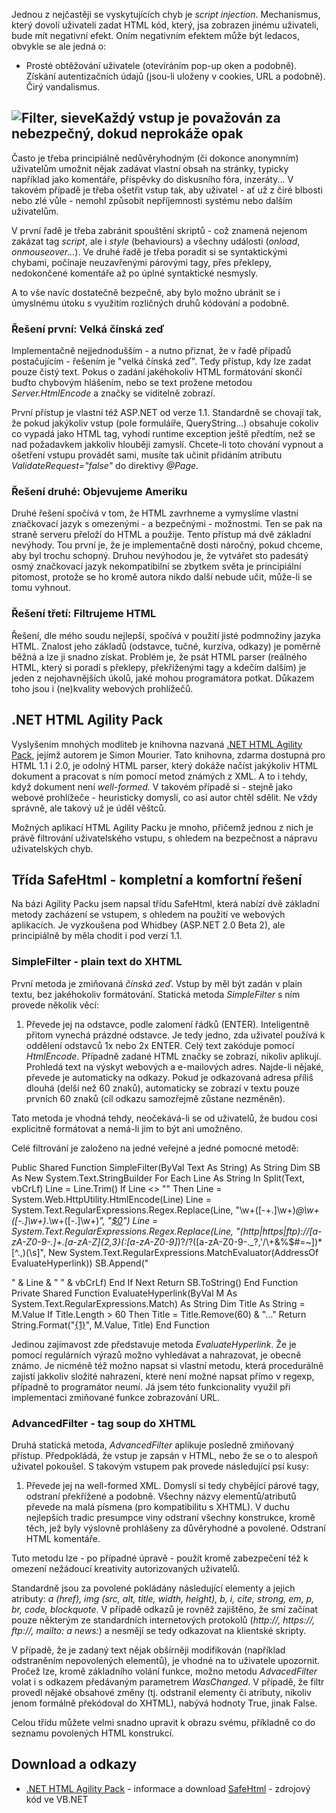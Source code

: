 <!-- dcterms:identifier = aspnetcz#50 -->
<!-- dcterms:title = Filtrování HTML: jak na "nebezpečné" elementy? -->
<!-- dcterms:abstract = Jednou z nejčastěji se vyskytujících chyb ve webových aplikacích je script injection. Příčinou je nedostatečné ověření vstupů. Jak snadno a pro uživatele vstřícně zacházet s generickým HTML vstupem? -->
<!-- np9:categoryId = 2 -->
<!-- x4w:category = Bezpečnost -->
<!-- np9:authorId = 1 -->
<!-- np9:authorEmail = michal.valasek@altairis.cz -->
<!-- dcterms:creator = Michal Altair Valášek -->
<!-- dcterms:created = 2005-10-01T09:12:24.22+02:00 -->
<!-- dcterms:dateAccepted = 2005-10-01T09:12:24.22+02:00 -->

Jednou z nejčastěji se vyskytujících chyb je *script injection*. Mechanismus, který dovolí uživateli zadat HTML kód, který, jsa zobrazen jinému uživateli, bude mít negativní efekt. Oním negativním efektem může být ledacos, obvykle se ale jedná o:

*   Prosté obtěžování uživatele (otevíráním pop-up oken a podobně). Získání autentizačních údajů (jsou-li uloženy v cookies, URL a podobně). Čirý vandalismus. 

## ![Filter, sieve](https://www.cdn.altairis.cz/Blog/filter.jpg "Image via sxc.hu, used by permission.")Každý vstup je považován za nebezpečný, dokud neprokáže opak

Často je třeba principiálně nedůvěryhodným (či dokonce anonymním) uživatelům umožnit nějak zadávat vlastní obsah na stránky, typicky například jako komentáře, příspěvky do diskusního fóra, inzeráty... V takovém případě je třeba ošetřit vstup tak, aby uživatel - ať už z čiré blbosti nebo zlé vůle - nemohl způsobit nepříjemnosti systému nebo dalším uživatelům.

V první řadě je třeba zabránit spouštění skriptů - což znamená nejenom zakázat tag *script*, ale i *style* (behaviours) a všechny události (*onload*, *onmouseover...*). Ve druhé řadě je třeba poradit si se syntaktickými chybami, počínaje neuzavřenými párovými tagy, přes překlepy, nedokončené komentáře až po úplné syntaktické nesmysly.

A to vše navíc dostatečně bezpečně, aby bylo možno ubránit se i úmyslnému útoku s využitím rozličných druhů kódování a podobně.

### Řešení první: Velká čínská zeď

Implementačně nejjednodušším - a nutno přiznat, že v řadě případů postačujícím - řešením je "velká čínská zeď". Tedy přístup, kdy lze zadat pouze čistý text. Pokus o zadání jakéhokoliv HTML formátování skončí buďto chybovým hlášením, nebo se text prožene metodou *Server.HtmlEncode* a značky se viditelně zobrazí.

První přístup je vlastní též ASP.NET od verze 1.1. Standardně se chovají tak, že pokud jakýkoliv vstup (pole formuláíře, QueryString...) obsahuje cokoliv co vypadá jako HTML tag, vyhodí runtime exception ještě předtím, než se nad požadavkem jakkoliv hlouběji zamyslí. Chcete-li toto chování vypnout a ošetření vstupu provádět sami, musíte tak učinit přidáním atributu *ValidateRequest="false"* do direktivy *@Page*.

### Řešení druhé: Objevujeme Ameriku

Druhé řešení spočívá v tom, že HTML zavrhneme a vymyslíme vlastní značkovací jazyk s omezenými - a bezpečnými - možnostmi. Ten se pak na straně serveru přeloží do HTML a použije. Tento přístup má dvě základní nevýhody. Tou první je, že je implementačně dosti náročný, pokud chceme, aby byl trochu schopný. Druhou nevýhodou je, že vytvářet sto padesátý osmý značkovací jazyk nekompatibilní se zbytkem světa je principiální pitomost, protože se ho kromě autora nikdo další nebude učit, může-li se tomu vyhnout.

### Řešení třetí: Filtrujeme HTML

Řešení, dle mého soudu nejlepší, spočívá v použití jisté podmnožiny jazyka HTML. Znalost jeho základů (odstavce, tučné, kurzíva, odkazy) je poměrně běžná a lze ji snadno získat. Problém je, že psát HTML parser (reálného HTML, který si poradí s překlepy, překříženými tagy a kdečím dalším) je jeden z nejohavnějších úkolů, jaké mohou programátora potkat. Důkazem toho jsou i (ne)kvality webových prohlížečů.

## .NET HTML Agility Pack

Vyslyšením mnohých modliteb je knihovna nazvaná [.NET HTML Agility Pack](http://smourier.blogspot.com/), jejímž autorem je Simon Mourier. Tato knihovna, zdarma dostupná pro HTML 1.1 i 2.0, je odolný HTML parser, který dokáže načíst jakýkoliv HTML dokument a pracovat s ním pomocí metod známých z XML. A to i tehdy, když dokument není *well-formed.* V takovém případě si - stejně jako webové prohlížeče - heuristicky domyslí, co asi autor chtěl sdělit. Ne vždy správně, ale takový už je úděl věštců.

Možných aplikací HTML Agility Packu je mnoho, přičemž jednou z nich je právě filtrování uživatelského vstupu, s ohledem na bezpečnost a nápravu uživatelských chyb.

## Třída SafeHtml - kompletní a komfortní řešení

Na bázi Agility Packu jsem napsal třídu SafeHtml, která nabízí dvě základní metody zacházení se vstupem, s ohledem na použití ve webových aplikacích. Je vyzkoušena pod Whidbey (ASP.NET 2.0 Beta 2), ale principiálně by měla chodit i pod verzí 1.1.

### SimpleFilter - plain text do XHTML

První metoda je zmiňovaná *čínská zeď*. Vstup by měl být zadán v plain textu, bez jakéhokoliv formátování. Statická metoda *SimpleFilter* s ním provede několik věcí:

1.  Převede jej na odstavce, podle zalomení řádků (ENTER). Inteligentně přitom vynechá prázdné odstavce. Je tedy jedno, zda uživatel používá k oddělení odstavců 1x nebo 2x ENTER. Celý text zakóduje pomocí *HtmlEncode*. Případně zadané HTML značky se zobrazí, nikoliv aplikují. Prohledá text na výskyt webových a e-mailových adres. Najde-li nějaké, převede je automaticky na odkazy. Pokud je odkazovaná adresa příliš dlouhá (delší než 60 znaků), automaticky se zobrazí v textu pouze prvních 60 znaků (cíl odkazu samozřejmě zůstane nezměněn). 

Tato metoda je vhodná tehdy, neočekává-li se od uživatelů, že budou cosi explicitně formátovat a nemá-li jim to být ani umožněno.

Celé filtrování je založeno na jedné veřejné a jedné pomocné metodě:

Public Shared Function SimpleFilter(ByVal Text As String) As String Dim SB As New System.Text.StringBuilder For Each Line As String In Split(Text, vbCrLf) Line = Line.Trim() If Line <> "" Then Line = System.Web.HttpUtility.HtmlEncode(Line) Line = System.Text.RegularExpressions.Regex.Replace(Line, "\w+([-+.]\w+)*@\w+([-.]\w+)*\.\w+([-.]\w+)*", "[$0]()") Line = System.Text.RegularExpressions.Regex.Replace(Line, "(http|https|ftp)\://[a-zA-Z0-9\-\.]+\.[a-zA-Z]{2,3}(:[a-zA-Z0-9]*)?/?([a-zA-Z0-9\-\._\?\,\'/\\\+&%\$#\=~])*[^\.\,\)\(\s]", New System.Text.RegularExpressions.MatchEvaluator(AddressOf EvaluateHyperlink)) SB.Append("

" & Line & "
" & vbCrLf) End If Next Return SB.ToString() End Function Private Shared Function EvaluateHyperlink(ByVal M As System.Text.RegularExpressions.Match) As String Dim Title As String = M.Value If Title.Length > 60 Then Title = Title.Remove(60) & "..." Return String.Format("[{1}]()", M.Value, Title) End Function

Jedinou zajímavost zde představuje metoda *EvaluateHyperlink*. Že je pomocí regulárních výrazů možno vyhledávat a nahrazovat, je obecně známo. Je nicméně též možno napsat si vlastní metodu, která procedurálně zajistí jakkoliv složité nahrazení, které není možné napsat přímo v regexp, případně to programátor neumí. Já jsem této funkcionality využil při implementaci zmiňované funkce zobrazování URL.

### AdvancedFilter - tag soup do XHTML

Druhá statická metoda, *AdvancedFilter* aplikuje posledně zmiňovaný přístup. Předpokládá, že vstup je zapsán v HTML, nebo že se o to alespoň uživatel pokoušel. S takovým vstupem pak provede následující psí kusy:

1.  Převede jej na well-formed XML. Domyslí si tedy chybějící párové tagy, odstraní překřížené a podobně. Všechny názvy elementů/atributů převede na malá písmena (pro kompatibilitu s XHTML). V duchu nejlepších tradic presumpce viny odstraní všechny konstrukce, kromě těch, jež byly výslovně prohlášeny za důvěryhodné a povolené. Odstraní HTML komentáře. 

Tuto metodu lze - po případné úpravě - použít kromě zabezpečení též k omezení nežádoucí kreativity autorizovaných uživatelů.

Standardně jsou za povolené pokládány následující elementy a jejich atributy: *a (href), img (src, alt, title, width, height), b, i, cite, strong, em, p, br, code, blockquote*. V případě odkazů je rovněž zajištěno, že smí začínat pouze některým ze standardních internetových protokolů (*http://, https://, ftp://, mailto: *a* news:*) a nesmějí se tedy odkazovat na klientské skripty.

V případě, že je zadaný text nějak obšírněji modifikován (například odstraněním nepovolených elementů), je vhodné na to uživatele upozornit. Pročež lze, kromě základního volání funkce, možno metodu *AdvacedFilter* volat i s odkazem předávaným parametrem *WasChanged*. V případě, že filtr provedl nějaké obsahové změny (tj. odstranil elementy či atributy, nikoliv jenom formálně překódoval do XHTML), nabývá hodnoty True, jinak False.

Celou třídu můžete velmi snadno upravit k obrazu svému, příkladně co do seznamu povolených HTML konstrukcí.

## Download a odkazy

*   [.NET HTML Agility Pack](http://smourier.blogspot.com/) - informace a download [SafeHtml](https://www.cdn.altairis.cz/Blog/2005/20051001-SafeHtml.zip) - zdrojový kód ve VB.NET
